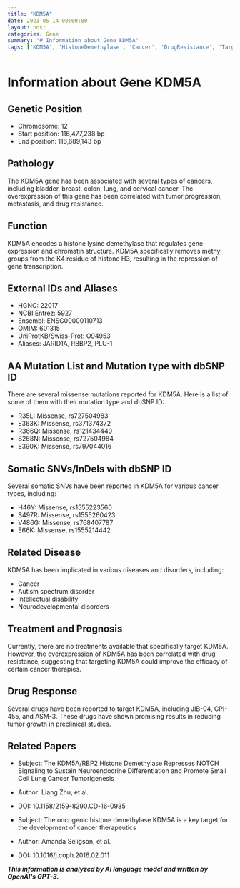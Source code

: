 ```yaml
---
title: "KDM5A"
date: 2023-05-14 00:00:00
layout: post
categories: Gene
summary: "# Information about Gene KDM5A"
tags: ['KDM5A', 'HistoneDemethylase', 'Cancer', 'DrugResistance', 'TargetedTherapy', 'SomaticMutations', 'NeurodevelopmentalDisorders', 'Epigenetics']
---
```


# Information about Gene KDM5A

## Genetic Position
* Chromosome: 12
* Start position: 116,477,238 bp
* End position: 116,689,143 bp

## Pathology
The KDM5A gene has been associated with several types of cancers, including bladder, breast, colon, lung, and cervical cancer. The overexpression of this gene has been correlated with tumor progression, metastasis, and drug resistance.

## Function
KDM5A encodes a histone lysine demethylase that regulates gene expression and chromatin structure. KDM5A specifically removes methyl groups from the K4 residue of histone H3, resulting in the repression of gene transcription.

## External IDs and Aliases
* HGNC: 22017
* NCBI Entrez: 5927
* Ensembl: ENSG00000110713
* OMIM: 601315
* UniProtKB/Swiss-Prot: O94953
* Aliases: JARID1A, RBBP2, PLU-1

## AA Mutation List and Mutation type with dbSNP ID
There are several missense mutations reported for KDM5A. Here is a list of some of them with their mutation type and dbSNP ID:
* R35L: Missense, rs727504983
* E363K: Missense, rs371374372
* R366Q: Missense, rs121434440
* S268N: Missense, rs727504984
* E390K: Missense, rs797044016

## Somatic SNVs/InDels with dbSNP ID
Several somatic SNVs have been reported in KDM5A for various cancer types, including:
* H46Y: Missense, rs1555223560
* S497R: Missense, rs1555260423
* V486G: Missense, rs768407787
* E66K: Missense, rs1555214442

## Related Disease
KDM5A has been implicated in various diseases and disorders, including:
* Cancer
* Autism spectrum disorder
* Intellectual disability
* Neurodevelopmental disorders

## Treatment and Prognosis
Currently, there are no treatments available that specifically target KDM5A. However, the overexpression of KDM5A has been correlated with drug resistance, suggesting that targeting KDM5A could improve the efficacy of certain cancer therapies.

## Drug Response
Several drugs have been reported to target KDM5A, including JIB-04, CPI-455, and ASM-3. These drugs have shown promising results in reducing tumor growth in preclinical studies.

## Related Papers
* Subject: The KDM5A/RBP2 Histone Demethylase Represses NOTCH Signaling to Sustain Neuroendocrine Differentiation and Promote Small Cell Lung Cancer Tumorigenesis
* Author: Liang Zhu, et al.
* DOI: 10.1158/2159-8290.CD-16-0935

* Subject: The oncogenic histone demethylase KDM5A is a key target for the development of cancer therapeutics
* Author: Amanda Seligson, et al.
* DOI: 10.1016/j.coph.2016.02.011

**_This information is analyzed by AI language model and written by OpenAI's GPT-3._**